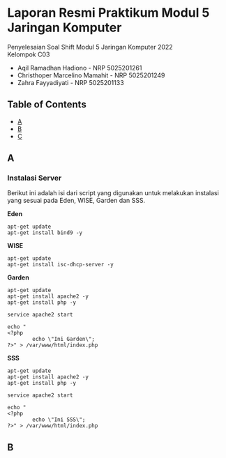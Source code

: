 # Laporan Resmi Praktikum Modul 5 Jaringan Komputer

Penyelesaian Soal Shift Modul 5 Jaringan Komputer 2022 <br>
Kelompok C03
- Aqil Ramadhan Hadiono - NRP 5025201261
- Christhoper Marcelino Mamahit - NRP 5025201249
- Zahra Fayyadiyati - NRP 5025201133

## Table of Contents
* [A](#A)
* [B](#B)
* [C](#C)

## A
### Instalasi Server
Berikut ini adalah isi dari script yang digunakan untuk melakukan instalasi yang sesuai pada Eden, WISE, Garden dan SSS.

**Eden**
```
apt-get update
apt-get install bind9 -y
```
**WISE**
```
apt-get update
apt-get install isc-dhcp-server -y
```
**Garden**
```
apt-get update
apt-get install apache2 -y
apt-get install php -y

service apache2 start

echo "
<?php
        echo \"Ini Garden\";
?>" > /var/www/html/index.php
```

**SSS**
```
apt-get update
apt-get install apache2 -y
apt-get install php -y

service apache2 start

echo "
<?php
        echo \"Ini SSS\";
?>" > /var/www/html/index.php
```

## B
